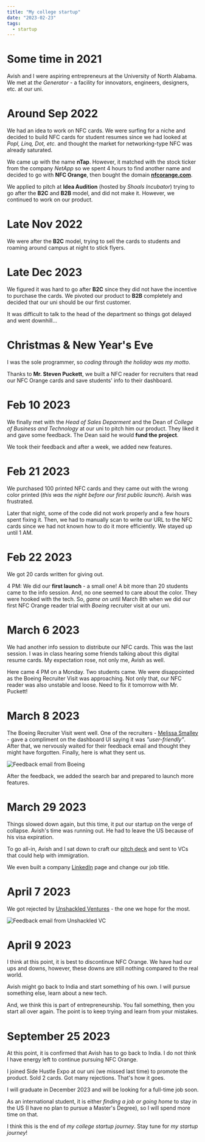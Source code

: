 ```yaml
---
title: "My college startup"
date: "2023-02-23"
tags:
  - startup
---
```


# Some time in 2021

Avish and I were aspiring entrepreneurs at the University of North Alabama. We met at _the Generator_ - a facility for innovators, engineers, designers, etc. at our uni.

<!-- excerpt -->

# Around Sep 2022

We had an idea to work on NFC cards. We were surfing for a niche and decided to build NFC cards for student resumes since we had looked at _Popl, Linq, Dot, etc._ and thought the market for networking-type NFC was already saturated.

We came up with the name **nTap**. However, it matched with the stock ticker from the company _NetApp_ so we spent 4 hours to find another name and decided to go with **NFC Orange**, then bought the domain **[nfcorange.com](https://www.nfcorange.com)**.

We applied to pitch at **Idea Audition** (hosted by _Shoals Incubator_) trying to go after the **B2C** and **B2B** model, and did not make it. However, we continued to work on our product.

# Late Nov 2022

We were after the **B2C** model, trying to sell the cards to students and roaming around campus at night to stick flyers.

# Late Dec 2023

We figured it was hard to go after **B2C** since they did not have the incentive to purchase the cards. We pivoted our product to **B2B** completely and decided that our uni should be our first customer.

It was difficult to talk to the head of the department so things got delayed and went downhill...

# Christmas & New Year's Eve

I was the sole programmer, so _coding through the holiday was my motto_.

Thanks to **Mr. Steven Puckett**, we built a NFC reader for recruiters that read our NFC Orange cards and save students' info to their dashboard.

# Feb 10 2023

We finally met with the _Head of Sales Deparment_ and the Dean of _College of Business and Technology_ at our uni to pitch him our product. They liked it and gave some feedback. The Dean said he would **fund the project**.

We took their feedback and after a week, we added new features.

# Feb 21 2023

We purchased 100 printed NFC cards and they came out with the wrong color printed (_this was the night before our first public launch_). Avish was frustrated.

Later that night, some of the code did not work properly and a few hours spent fixing it. Then, we had to manually scan to write our URL to the NFC cards since we had not known how to do it more efficiently. We stayed up until 1 AM.

# Feb 22 2023

We got 20 cards written for giving out.

4 PM: We did our **first launch** - a small one! A bit more than 20 students came to the info session. And, no one seemed to care about the color. They were hooked with the tech. So, _game on_ until March 8th when we did our first NFC Orange reader trial with _Boeing_ recruiter visit at our uni.

# March 6 2023

We had another info session to distribute our NFC cards. This was the last session. I was in class hearing some friends talking about this digital resume cards. My expectation rose, not only me, Avish as well.

Here came 4 PM on a Monday. Two students came. We were disappointed as the Boeing Recruiter Visit was approaching. Not only that, our NFC reader was also unstable and loose. Need to fix it tomorrow with Mr. Puckett!

# March 8 2023

The Boeing Recruiter Visit went well. One of the recruiters - [Melissa Smalley](https://www.linkedin.com/in/melissasmalley/) - gave a compliment on the dashboard UI saying it was _"user-friendly"_. After that, we nervously waited for their feedback email and thought they might have forgotten. Finally, here is what they sent us.

<img src='/images/blog/startup-at-uni/boeing-feedback-email.png' alt='Feedback email from Boeing' />

After the feedback, we added the search bar and prepared to launch more features.

# March 29 2023

Things slowed down again, but this time, it put our startup on the verge of collapse. Avish's time was running out. He had to leave the US because of his visa expiration.

To go all-in, Avish and I sat down to craft our [pitch deck](/pdfs/startup-at-uni/pitch-deck.pdf) and sent to VCs that could help with immigration.

We even built a company [LinkedIn](https://www.linkedin.com/company/nfc-orange/) page and change our job title.

# April 7 2023

We got rejected by [Unshackled Ventures](https://www.unshackledvc.com/) - the one we hope for the most.

<img src="/images/blog/startup-at-uni/unshackled-feedback.jpg" alt='Feedback email from Unshackled VC' />

# April 9 2023

I think at this point, it is best to discontinue NFC Orange. We have had our ups and downs, however, these downs are still nothing compared to the real world.

Avish might go back to India and start something of his own. I will pursue something else, learn about a new tech.

And, we think this is part of entrepreneurship. You fail something, then you start all over again. The point is to keep trying and learn from your mistakes.

# September 25 2023

At this point, it is confirmed that Avish has to go back to India. I do not think I have energy left to continue pursuing NFC Orange.

I joined Side Hustle Expo at our uni (we missed last time) to promote the product. Sold 2 cards. Got many rejections. That's how it goes.

I will graduate in December 2023 and will be looking for a full-time job soon.

As an international student, it is either _finding a job or going home_ to stay in the US (I have no plan to pursue a Master's Degree), so I will spend more time on that.

I think this is the end of _my college startup journey_. Stay tune for _my startup journey_!
